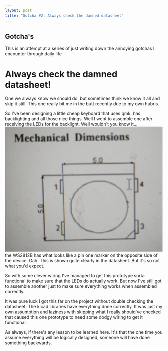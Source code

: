 ```yaml
---
layout: post
title: "Gotcha #2: Always check the damned datasheet"
---
```


## Gotcha's
This is an attempt at a series of just writing down the annoying gotchas I encounter through daily life

# Always check the damned datasheet!
One we always know we should do, but sometimes think we know it all and skip it still. This one really bit me in the 
butt recently due to my own hubris.

So I've been designing a little cheap keyboard that uses qmk, has backlighting and all those nice things. Well I went
to assemble one after receiving the LEDs for the backlight. Well wouldn't you know it...
![datasheet packaging details](/assets/2021-05-29/ws2812-datasheet.jpg)
the WS2812B has what looks like a pin one marker on the opposite side of the device. Gah. This is shown quite clearly 
in the datasheet. But it's so not what you'd expect.

So with some clever wiring I've managed to get this prototype sorta functional to make sure that the LEDs do actually 
work. But now I've still got to assemble another just to make sure everything works when assembled correctly.

It was pure luck I got this far on the project without double checking the datasheet. The kicad libraries have
everything done correctly. It was just my own assumption and laziness with skipping what I really should've checked 
that caused this one prototype to need some dodgy wiring to get it functional.

As always, if there's any lesson to be learned here. It's that the one time you assume everything will be logically
designed, someone will have done something backwards.

